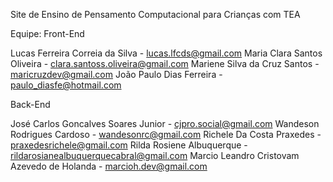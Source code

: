 Site de Ensino de Pensamento Computacional para Crianças com TEA

Equipe:
Front-End

Lucas Ferreira Correia da Silva - lucas.lfcds@gmail.com
Maria Clara Santos Oliveira - clara.santoss.oliveira@gmail.com
Mariene Silva da Cruz Santos - ⁠maricruzdev@gmail.com
João Paulo Dias Ferreira - paulo_diasfe@hotmail.com

Back-End

José Carlos Goncalves Soares Junior - cjpro.social@gmail.com
Wandeson Rodrigues Cardoso - wandesonrc@gmail.com
Richele Da Costa Praxedes - praxedesrichele@gmail.com
Rilda Rosiene Albuquerque - rildarosianealbuquerquecabral@gmail.com
Marcio Leandro Cristovam Azevedo de Holanda - marcioh.dev@gmail.com
